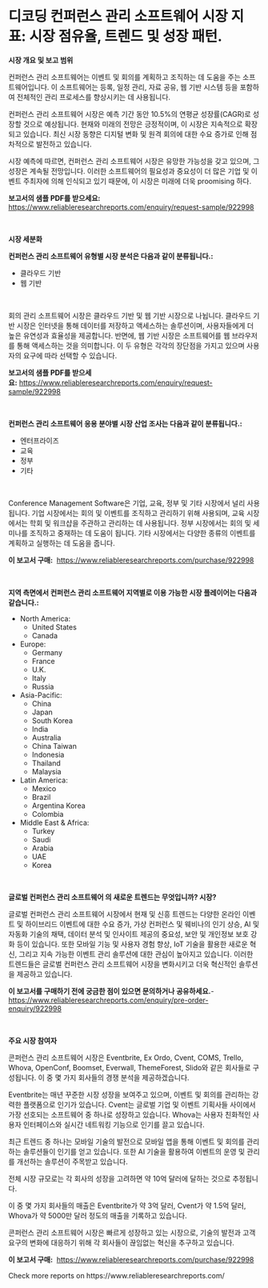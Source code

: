 <p><h1>디코딩 컨퍼런스 관리 소프트웨어 시장 지표: 시장 점유율, 트렌드 및 성장 패턴.</h1></p><p><strong>시장 개요 및 보고 범위</strong></p>
<p><p>컨퍼런스 관리 소프트웨어는 이벤트 및 회의를 계획하고 조직하는 데 도움을 주는 소프트웨어입니다. 이 소프트웨어는 등록, 일정 관리, 자료 공유, 웹 기반 시스템 등을 포함하여 전체적인 관리 프로세스를 향상시키는 데 사용됩니다.</p><p>컨퍼런스 관리 소프트웨어 시장은 예측 기간 동안 10.5%의 연평균 성장률(CAGR)로 성장할 것으로 예상됩니다. 현재와 미래의 전망은 긍정적이며, 이 시장은 지속적으로 확장되고 있습니다. 최신 시장 동향은 디지털 변화 및 원격 회의에 대한 수요 증가로 인해 점차적으로 발전하고 있습니다.</p><p>시장 예측에 따르면, 컨퍼런스 관리 소프트웨어 시장은 유망한 가능성을 갖고 있으며, 그 성장은 계속될 전망입니다. 이러한 소프트웨어의 필요성과 중요성이 더 많은 기업 및 이벤트 주최자에 의해 인식되고 있기 때문에, 이 시장은 미래에 더욱 proomising 하다.</p></p>
<p><strong>보고서의 샘플 PDF를 받으세요:</strong> <a href="https://www.reliableresearchreports.com/enquiry/request-sample/922998">https://www.reliableresearchreports.com/enquiry/request-sample/922998</a></p>
<p>&nbsp;</p>
<p><strong>시장 세분화</strong></p>
<p><strong>컨퍼런스 관리 소프트웨어 유형별 시장 분석은 다음과 같이 분류됩니다.:</strong></p>
<p><ul><li>클라우드 기반</li><li>웹 기반</li></ul></p>
<p>&nbsp;</p>
<p><p>회의 관리 소프트웨어 시장은 클라우드 기반 및 웹 기반 시장으로 나뉩니다. 클라우드 기반 시장은 인터넷을 통해 데이터를 저장하고 액세스하는 솔루션이며, 사용자들에게 더 높은 유연성과 효율성을 제공합니다. 반면에, 웹 기반 시장은 소프트웨어를 웹 브라우저를 통해 액세스하는 것을 의미합니다. 이 두 유형은 각각의 장단점을 가지고 있으며 사용자의 요구에 따라 선택할 수 있습니다.</p></p>
<p><strong>보고서의 샘플 PDF를 받으세요:</strong>&nbsp;<a href="https://www.reliableresearchreports.com/enquiry/request-sample/922998">https://www.reliableresearchreports.com/enquiry/request-sample/922998</a></p>
<p>&nbsp;</p>
<p><strong> 컨퍼런스 관리 소프트웨어 응용 분야별 시장 산업 조사는 다음과 같이 분류됩니다.:</strong></p>
<p><ul><li>엔터프라이즈</li><li>교육</li><li>정부</li><li>기타</li></ul></p>
<p>&nbsp;</p>
<p><p>Conference Management Software은 기업, 교육, 정부 및 기타 시장에서 널리 사용됩니다. 기업 시장에서는 회의 및 이벤트를 조직하고 관리하기 위해 사용되며, 교육 시장에서는 학회 및 워크샵을 주관하고 관리하는 데 사용됩니다. 정부 시장에서는 회의 및 세미나를 조직하고 중재하는 데 도움이 됩니다. 기타 시장에서는 다양한 종류의 이벤트를 계획하고 실행하는 데 도움을 줍니다.</p></p>
<p><strong>이 보고서 구매:</strong>&nbsp; <a href="https://www.reliableresearchreports.com/purchase/922998">https://www.reliableresearchreports.com/purchase/922998</a></p>
<p>&nbsp;</p>
<p><strong>지역 측면에서 컨퍼런스 관리 소프트웨어 지역별로 이용 가능한 시장 플레이어는 다음과 같습니다.:</strong></p>
<p><ul>
    <li>
        North America:
        <ul>
            <li>United States</li>
            <li>Canada</li>
        </ul>
    </li>
    <li>
        Europe:
        <ul>
            <li>Germany</li>
            <li>France</li>
            <li>U.K.</li>
            <li>Italy</li>
            <li>Russia</li>
        </ul>
    </li>
    <li>
        Asia-Pacific:
        <ul>
            <li>China</li>
            <li>Japan</li>
            <li>South Korea</li>
            <li>India</li>
            <li>Australia</li>
            <li>China Taiwan</li>
            <li>Indonesia</li>
            <li>Thailand</li>
            <li>Malaysia</li>
        </ul>
    </li>
    <li>
        Latin America:
        <ul>
            <li>Mexico</li>
            <li>Brazil</li>
            <li>Argentina Korea</li>
            <li>Colombia</li>
        </ul>
    </li>
    <li>
        Middle East & Africa:
        <ul>
            <li>Turkey</li>
            <li>Saudi</li>
            <li>Arabia</li>
            <li>UAE</li>
            <li>Korea</li>
        </ul>
    </li>
    </ul></p>
<p>&nbsp;</p>
<p><strong>글로벌 컨퍼런스 관리 소프트웨어 의 새로운 트렌드는 무엇입니까? 시장?</strong></p>
<p><p>글로벌 컨퍼런스 관리 소프트웨어 시장에서 현재 및 신흥 트렌드는 다양한 온라인 이벤트 및 하이브리드 이벤트에 대한 수요 증가, 가상 컨퍼런스 및 웨비나의 인기 상승, AI 및 자동화 기술의 채택, 데이터 분석 및 인사이트 제공의 중요성, 보안 및 개인정보 보호 강화 등이 있습니다. 또한 모바일 기능 및 사용자 경험 향상, IoT 기술을 활용한 새로운 혁신, 그리고 지속 가능한 이벤트 관리 솔루션에 대한 관심이 높아지고 있습니다. 이러한 트렌드들은 글로벌 컨퍼런스 관리 소프트웨어 시장을 변화시키고 더욱 혁신적인 솔루션을 제공하고 있습니다.</p></p>
<p><strong>이 보고서를 구매하기 전에 궁금한 점이 있으면 문의하거나 공유하세요.</strong>- <a href="https://www.reliableresearchreports.com/enquiry/pre-order-enquiry/922998">https://www.reliableresearchreports.com/enquiry/pre-order-enquiry/922998</a></p>
<p>&nbsp;</p>
<p><strong>주요 시장 참여자</strong></p>
<p><p>콘퍼런스 관리 소프트웨어 시장은 Eventbrite, Ex Ordo, Cvent, COMS, Trello, Whova, OpenConf, Boomset, Everwall, ThemeForest, Slido와 같은 회사들로 구성됩니다. 이 중 몇 가지 회사들의 경쟁 분석을 제공하겠습니다.</p><p>Eventbrite는 매년 꾸준한 시장 성장을 보여주고 있으며, 이벤트 및 회의를 관리하는 강력한 플랫폼으로 인기가 있습니다. Cvent는 글로벌 기업 및 이벤트 기획사들 사이에서 가장 선호되는 소프트웨어 중 하나로 성장하고 있습니다. Whova는 사용자 친화적인 사용자 인터페이스와 실시간 네트워킹 기능으로 인기를 끌고 있습니다.</p><p>최근 트렌드 중 하나는 모바일 기술의 발전으로 모바일 앱을 통해 이벤트 및 회의를 관리하는 솔루션들이 인기를 얻고 있습니다. 또한 AI 기술을 활용하여 이벤트의 운영 및 관리를 개선하는 솔루션이 주목받고 있습니다.</p><p>전체 시장 규모로는 각 회사의 성장을 고려하면 약 10억 달러에 달하는 것으로 추정됩니다. </p><p>이 중 몇 가지 회사들의 매출은 Eventbrite가 약 3억 달러, Cvent가 약 1.5억 달러, Whova가 약 5000만 달러 정도의 매출을 기록하고 있습니다.</p><p>콘퍼런스 관리 소프트웨어 시장은 빠르게 성장하고 있는 시장으로, 기술의 발전과 고객 요구의 변화에 대응하기 위해 각 회사들이 끊임없는 혁신을 추구하고 있습니다.</p></p>
<p><strong>이 보고서 구매:</strong>&nbsp;&nbsp;<a href="https://www.reliableresearchreports.com/purchase/922998">https://www.reliableresearchreports.com/purchase/922998</a></p>
<p>Check more reports on https://www.reliableresearchreports.com/</p>
